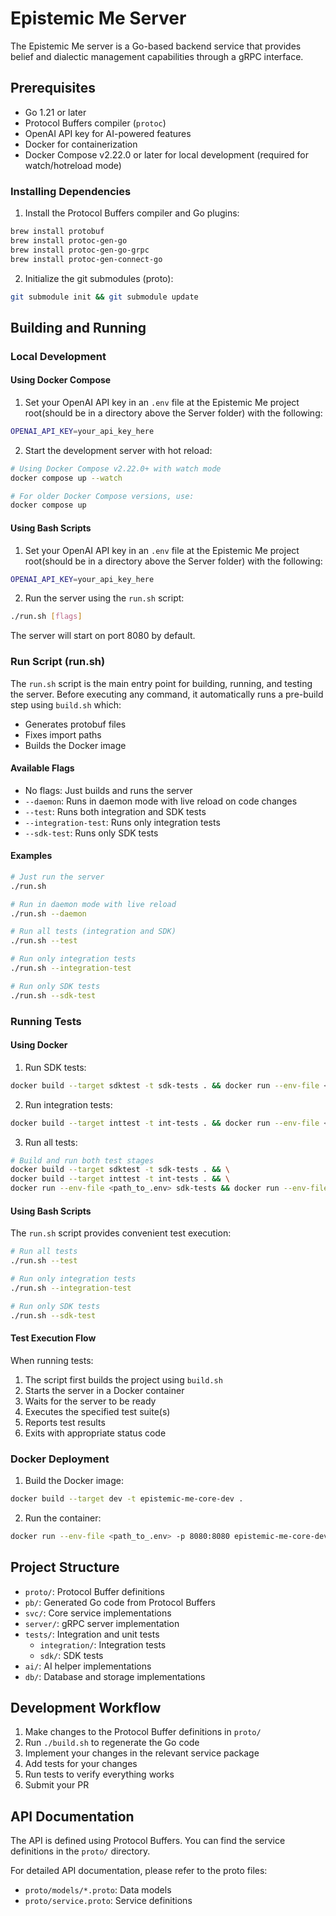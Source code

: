 # Epistemic Me Server

The Epistemic Me server is a Go-based backend service that provides belief and dialectic management capabilities through a gRPC interface.

## Prerequisites

- Go 1.21 or later
- Protocol Buffers compiler (`protoc`)
- OpenAI API key for AI-powered features
- Docker for containerization
- Docker Compose v2.22.0 or later for local development (required for watch/hotreload mode)

### Installing Dependencies

1. Install the Protocol Buffers compiler and Go plugins:

```bash
brew install protobuf
brew install protoc-gen-go
brew install protoc-gen-go-grpc
brew install protoc-gen-connect-go
```

2. Initialize the git submodules (proto):

```bash
git submodule init && git submodule update
```

## Building and Running

### Local Development

#### Using Docker Compose

1. Set your OpenAI API key in an `.env` file at the Epistemic Me project root(should be in a directory above the Server folder) with the following:

```bash
OPENAI_API_KEY=your_api_key_here
```

2. Start the development server with hot reload:

```bash
# Using Docker Compose v2.22.0+ with watch mode
docker compose up --watch

# For older Docker Compose versions, use:
docker compose up
```

#### Using Bash Scripts

1. Set your OpenAI API key in an `.env` file at the Epistemic Me project root(should be in a directory above the Server folder) with the following:

```bash
OPENAI_API_KEY=your_api_key_here
```

2. Run the server using the `run.sh` script:

```bash
./run.sh [flags]
```

The server will start on port 8080 by default.

### Run Script (run.sh)

The `run.sh` script is the main entry point for building, running, and testing the server. Before executing any command, it automatically runs a pre-build step using `build.sh` which:
- Generates protobuf files
- Fixes import paths
- Builds the Docker image

#### Available Flags

- No flags: Just builds and runs the server
- `--daemon`: Runs in daemon mode with live reload on code changes
- `--test`: Runs both integration and SDK tests
- `--integration-test`: Runs only integration tests
- `--sdk-test`: Runs only SDK tests

#### Examples

```bash
# Just run the server
./run.sh

# Run in daemon mode with live reload
./run.sh --daemon

# Run all tests (integration and SDK)
./run.sh --test

# Run only integration tests
./run.sh --integration-test

# Run only SDK tests
./run.sh --sdk-test
```

### Running Tests

#### Using Docker

1. Run SDK tests:

```bash
docker build --target sdktest -t sdk-tests . && docker run --env-file <path_to_.env> sdk-tests
```

2. Run integration tests:

```bash
docker build --target inttest -t int-tests . && docker run --env-file <path_to_.env> int-tests
```

3. Run all tests:

```bash
# Build and run both test stages
docker build --target sdktest -t sdk-tests . && \
docker build --target inttest -t int-tests . && \
docker run --env-file <path_to_.env> sdk-tests && docker run --env-file <path_to_.env> int-tests
```

#### Using Bash Scripts

The `run.sh` script provides convenient test execution:

```bash
# Run all tests
./run.sh --test

# Run only integration tests
./run.sh --integration-test

# Run only SDK tests
./run.sh --sdk-test
```

#### Test Execution Flow

When running tests:
1. The script first builds the project using `build.sh`
2. Starts the server in a Docker container
3. Waits for the server to be ready
4. Executes the specified test suite(s)
5. Reports test results
6. Exits with appropriate status code

### Docker Deployment

1. Build the Docker image:
```bash
docker build --target dev -t epistemic-me-core-dev .
```

2. Run the container:

```bash
docker run --env-file <path_to_.env> -p 8080:8080 epistemic-me-core-dev
```

## Project Structure

- `proto/`: Protocol Buffer definitions
- `pb/`: Generated Go code from Protocol Buffers
- `svc/`: Core service implementations
- `server/`: gRPC server implementation
- `tests/`: Integration and unit tests
  - `integration/`: Integration tests
  - `sdk/`: SDK tests
- `ai/`: AI helper implementations
- `db/`: Database and storage implementations

## Development Workflow

1. Make changes to the Protocol Buffer definitions in `proto/`
2. Run `./build.sh` to regenerate the Go code
3. Implement your changes in the relevant service package
4. Add tests for your changes
5. Run tests to verify everything works
6. Submit your PR

## API Documentation

The API is defined using Protocol Buffers. You can find the service definitions in the `proto/` directory.

For detailed API documentation, please refer to the proto files:
- `proto/models/*.proto`: Data models
- `proto/service.proto`: Service definitions
